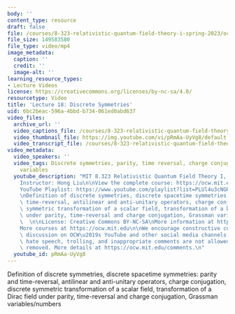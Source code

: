 ```yaml
---
body: ''
content_type: resource
draft: false
file: /courses/8-323-relativistic-quantum-field-theory-i-spring-2023/ocw_8323_lecture18_2023apr12_360p_16_9.mp4
file_size: 149583580
file_type: video/mp4
image_metadata:
  caption: ''
  credit: ''
  image-alt: ''
learning_resource_types:
- Lecture Videos
license: https://creativecommons.org/licenses/by-nc-sa/4.0/
resourcetype: Video
title: 'Lecture 18: Discrete Symmetries'
uid: 6bc2beac-596a-4bbd-b734-061ed0abd637
video_files:
  archive_url: ''
  video_captions_file: /courses/8-323-relativistic-quantum-field-theory-i-spring-2023/14RIa0wYlTvmeHiVmJhH9icMXr3AOl73O_transcript.webvtt
  video_thumbnail_file: https://img.youtube.com/vi/pRmAa-UyVg8/default.jpg
  video_transcript_file: /courses/8-323-relativistic-quantum-field-theory-i-spring-2023/14RIa0wYlTvmeHiVmJhH9icMXr3AOl73O_transcript.pdf
video_metadata:
  video_speakers: ''
  video_tags: Discrete symmetries, parity, time reversal, charge conjugation,Grassman
    variables
  youtube_description: "MIT 8.323 Relativistic Quantum Field Theory I, Spring 2023\n\
    Instructor: Hong Liu\n\nView the complete course: https://ocw.mit.edu/courses/8-323-relativistic-quantum-field-theory-i-spring-2023/\n\
    YouTube Playlist: https://www.youtube.com/playlist?list=PLUl4u3cNGP61AV6bhf4mB3tCyWQrI_uU5\n\
    \nDefinition of discrete symmetries, discrete spacetime symmetries: parity and\
    \ time-reversal, antilinear and anti-unitary operators, charge conjugation, discrete\
    \ symmetric transformation of a scalar field, transformation of a Dirac field\
    \ under parity, time-reversal and charge conjugation, Grassman variables/numbers\
    \  \n\nLicense: Creative Commons BY-NC-SA\nMore information at https://ocw.mit.edu/terms\n\
    More courses at https://ocw.mit.edu\n\nWe encourage constructive comments and\
    \ discussion on OCW\u2019s YouTube and other social media channels. Personal attacks,\
    \ hate speech, trolling, and inappropriate comments are not allowed and may be\
    \ removed. More details at https://ocw.mit.edu/comments.\n"
  youtube_id: pRmAa-UyVg8
---
```

Definition of discrete symmetries, discrete spacetime symmetries: parity and time-reversal, antilinear and anti-unitary operators, charge conjugation, discrete symmetric transformation of a scalar field, transformation of a Dirac field under parity, time-reversal and charge conjugation, Grassman variables/numbers